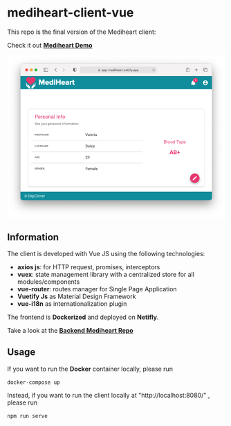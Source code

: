

# mediheart-client-vue

This repo is the final version of the Mediheart client: 

Check it out **[Mediheart Demo](https://mediheart.netlify.app/)**

![alt text](https://github.com/vdolce/mediheart-landing-page/blob/main/src/assets/img/mediheart_screenshot.png)

## Information

The client is developed with Vue JS using the following technologies:

- **axios js**: for HTTP request, promises, interceptors
- **vuex**: state management library with a centralized store for all modules/components
- **vue-router**: routes manager for Single Page Application
- **Vuetify Js** as Material Design Framework
- **vue-i18n** as internationalization plugin

The frontend is **Dockerized** and deployed on **Netifly**.

Take a look at the **[Backend Mediheart Repo](https://github.com/gppmad/mediheart-server)**


## Usage

If you want to run the **Docker** container locally, please run
```
docker-compose up
```


Instead, if you want to run the client locally at "http://localhost:8080/" , please run
```
npm run serve
```

